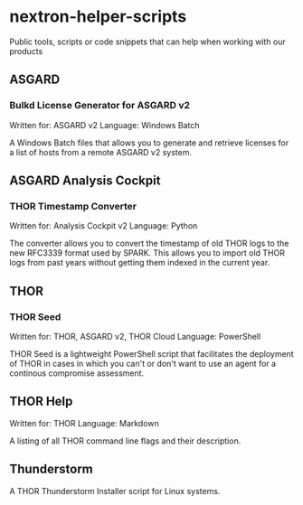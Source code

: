 # nextron-helper-scripts
Public tools, scripts or code snippets that can help when working with our products

## ASGARD

### Bulkd License Generator for ASGARD v2

Written for: ASGARD v2
Language: Windows Batch

A Windows Batch files that allows you to generate and retrieve licenses for a list of hosts from a remote ASGARD v2 system. 

## ASGARD Analysis Cockpit

### THOR Timestamp Converter

Written for: Analysis Cockpit v2 
Language: Python

The converter allows you to convert the timestamp of old THOR logs to the new RFC3339 format used by SPARK. This allows you to import old THOR logs from past years without getting them indexed in the current year. 

## THOR

### THOR Seed

Written for: THOR, ASGARD v2, THOR Cloud
Language: PowerShell

THOR Seed is a lightweight PowerShell script that facilitates the deployment of THOR in cases in which you can't or don't want to use an agent for a continous compromise assessment.

## THOR Help

Written for: THOR
Language: Markdown

A listing of all THOR command line flags and their description. 

## Thunderstorm

A THOR Thunderstorm Installer script for Linux systems. 
